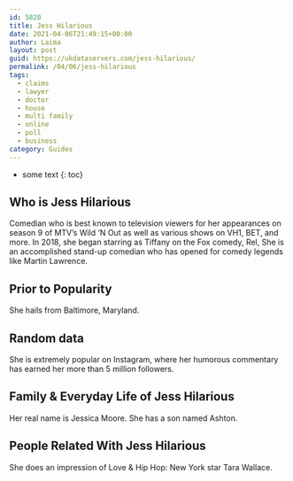 ```yaml
---
id: 5820
title: Jess Hilarious
date: 2021-04-06T21:49:15+00:00
author: Laima
layout: post
guid: https://ukdataservers.com/jess-hilarious/
permalink: /04/06/jess-hilarious
tags:
  - claims
  - lawyer
  - doctor
  - house
  - multi family
  - online
  - poll
  - business
category: Guides
---
```


* some text
{: toc}


## Who is Jess Hilarious
                  
                  
                  
Comedian who is best known to television viewers for her appearances on season 9 of MTV&#8217;s Wild &#8216;N Out as well as various shows on VH1, BET, and more. In 2018, she began starring as Tiffany on the Fox comedy, Rel, She is an accomplished stand-up comedian who has opened for comedy legends like Martin Lawrence.
                  
              
            
              
            
                
                
                
## Prior to Popularity
                  
                  
                  
She hails from Baltimore, Maryland. 
                  
              
            
              
            
                
                
                
## Random data
                  
                  
                  
She is extremely popular on Instagram, where her humorous commentary has earned her more than 5 million followers.
                  
              
            
              
            
                
                
                
## Family & Everyday Life of Jess Hilarious
                  
                  
                  
Her real name is Jessica Moore. She has a son named Ashton.
                  
              
            
              
            
                
                
                
## People Related With Jess Hilarious
                  
                  
                  
She does an impression of Love & Hip Hop: New York star Tara Wallace.
                  
              
            
              
            
                
              
            
              
              
            
            
              
            
          
          
          
